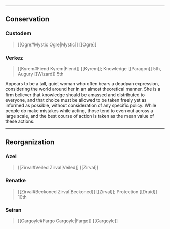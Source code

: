 - - -
## Conservation

### Custodem

>[[Ogre#Mystic Ogre|Mystic]] [[Ogre]]
### Verkez

>[[Kyrem#Fiend Kyrem|Fiend]] [[Kyrem]]; Knowledge [[Paragon]] 5th, Augury [[Wizard]] 5th

Appears to be a tall, quiet woman who often bears a deadpan expression, considering the world around her in an almost theoretical manner. She is a firm believer that knowledge should be amassed and distributed to everyone, and that choice must be allowed to be taken freely yet as informed as possible, without consideration of any specific policy. While people do make mistakes while acting, those tend to even out across a large scale, and the best course of action is taken as the mean value of these actions.
- - -
## Reorganization

### Azel

>[[Zirval#Veiled Zirval|Veiled]] [[Zirval]]

### Renatke

>[[Zirval#Beckoned Zirval|Beckoned]] [[Zirval]]; Protection [[Druid]] 10th
### Seiran

>[[Gargoyle#Fargo Gargoyle|Fargo]] [[Gargoyle]]